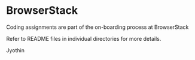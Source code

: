 # BrowserStack
Coding assignments are part of the on-boarding process at BrowserStack

Refer to README files in individual directories for more details.

Jyothin
